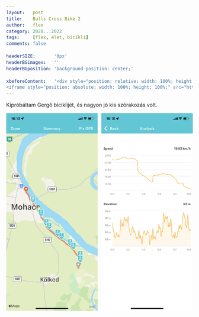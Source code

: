 ```yaml
---
layout:   post
title:    Bulls Cross Bike 2
author:   flex
category: 2020...2022
tags:     [flex, élet, bicikli]
comments: false

headerSIZE:       '0px'
headerBGimagex:   ''
headerBGposition: 'background-position: center;'

xbeforeContent:	  '<div style="position: relative; width: 100%; height: 0; padding-bottom: 56.25%;">
<iframe style="position: absolute; width: 100%; height: 100%;" src="https://www.youtube.com/embed/ec6_rZ6llI4" title="YouTube video player" frameborder="0" allow="accelerometer; autoplay; clipboard-write; encrypted-media; gyroscope; picture-in-picture" allowfullscreen></iframe></div>'
---
```


Kipróbáltam Gergő biciklijét, és nagyon jó kis szórakozás volt.

<center><p>
<img class="shadow" style="width: 49%; margin-right: 1%;" src="images/20220521_Runkeeper_1.png"><img class="shadow" style="width: 49%; margin-left: 1%; " src="images/20220521_Runkeeper_2.png">
</p></center>